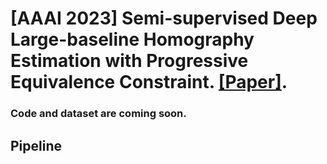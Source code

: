 # [AAAI 2023] Semi-supervised Deep Large-baseline Homography Estimation with Progressive Equivalence Constraint. [[Paper]](https://arxiv.org/abs/2212.02763).

### Code and dataset are coming soon.
## Pipeline
[](Figs/pipeline.jpg)
